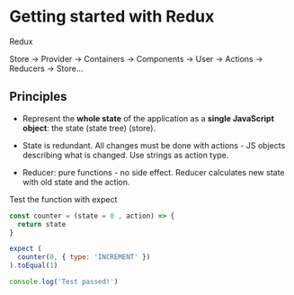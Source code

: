 # Getting started with Redux

Redux 

Store -> Provider -> Containers -> Components -> User -> Actions -> Reducers -> Store...

## Principles
* Represent the **whole state** of the application as a **single JavaScript object**: the state (state tree) (store). 

* State is redundant. All changes must be done with actions - JS objects describing what is changed. Use strings as action type.

* Reducer: pure functions - no side effect. Reducer calculates new state with old state and the action.

Test the function with expect

```js
const counter = (state = 0 , action) => {
  return state
}

expect (
  counter(0, { type: 'INCREMENT' })
).toEqual(1)

console.log('Test passed!')

```

